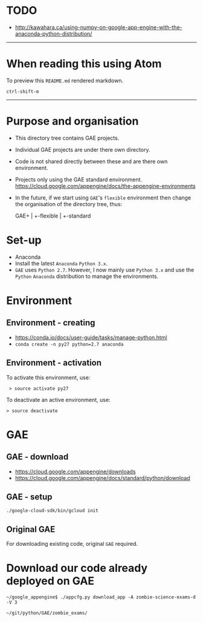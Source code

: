 # TODO

* http://kawahara.ca/using-numpy-on-google-app-engine-with-the-anaconda-python-distribution/

---

# When reading this using Atom

To preview this `README.md` rendered markdown.

    ctrl-shift-m

---

# Purpose and organisation

* This directory tree contains GAE projects.
* Individual GAE projects are under there own directory.
* Code is not shared directly between these and are there own environment.
* Projects only using the GAE standard environment. https://cloud.google.com/appengine/docs/the-appengine-environments
 * In the future, if we start using `GAE`'s `flexible` environment then change the organisation of the directory tree, thus:


    GAE+
       |
       +-flexible
       |
       +-standard

# Set-up

* Anaconda
 * Install the latest `Anaconda` `Python 3.x`.
 * `GAE` uses `Python 2.7`. However, I now mainly use `Python 3.x` and use the `Python` `Anaconda` distribution to manage the environments.

# Environment

## Environment - creating

* https://conda.io/docs/user-guide/tasks/manage-python.html
* `conda create -n py27 python=2.7 anaconda`

## Environment - activation

To activate this environment, use:

` > source activate py27`

To deactivate an active environment, use:

`> source deactivate`

# GAE

## GAE - download

* https://cloud.google.com/appengine/downloads
* https://cloud.google.com/appengine/docs/standard/python/download

## GAE - setup

`./google-cloud-sdk/bin/gcloud init`

## Original GAE

For downloading existing code, original `GAE` required.

# Download our code already deployed on GAE

`~/google_appengine$ ./appcfg.py download_app -A zombie-science-exams-d -V 3`

`~/git/python/GAE/zombie_exams/`
